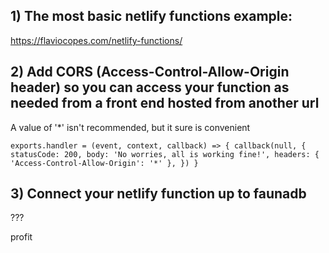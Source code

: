 ## 1) The most basic netlify functions example:
https://flaviocopes.com/netlify-functions/

## 2) Add CORS (Access-Control-Allow-Origin header) so you can access your function as needed from a front end hosted from another url
A value of '&ast;' isn't recommended, but it sure is convenient

`exports.handler = (event, context, callback) => {
  callback(null, {
    statusCode: 200,
    body: 'No worries, all is working fine!',
    headers: {
      'Access-Control-Allow-Origin': '*'
    },
  })
}`

## 3) Connect your netlify function up to faunadb
???

profit

